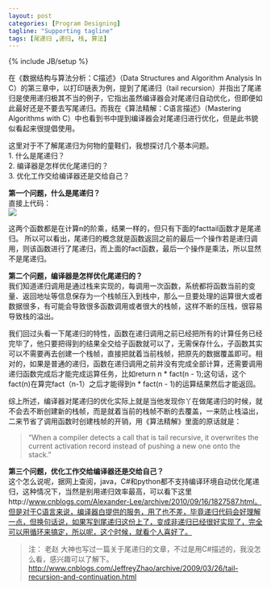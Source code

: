 ```yaml
---
layout: post
categories: [Program Designing]
tagline: "Supporting tagline"
tags: [尾递归 ,递归, 栈, 算法]
---
```

{% include JB/setup %}

在《数据结构与算法分析：C描述》（Data Structures and Algorithm Analysis In C）的第三章中，以打印链表为例，提到了尾递归（tail recursion）并指出了尾递归是使用递归极其不当的例子，它指出虽然编译器会对尾递归自动优化，但即便如此最好还是不要去写尾递归。而我在《算法精解：C语言描述》（Mastering Algorithms with C）中也看到书中提到编译器会对尾递归进行优化，但是此书貌似看起来很提倡使用。

这里对于不了解尾递归为何物的童鞋们，我想探讨几个基本问题。  
	1. 什么是尾递归？  
	2. 编译器是怎样优化尾递归的？  
	3. 优化工作交给编译器还是交给自己？

**第一个问题，什么是尾递归？**  
直接上代码：  
![](https://raw.github.com/esrever10/Img-store/master/weidigui.jpg)  

这两个函数都是在计算n的阶乘，结果一样的，但只有下面的facttail函数才是尾递归。
所以可以看出，尾递归的概念就是函数返回之前的最后一个操作若是递归调用，则该函数进行了尾递归，而上面的fact函数，最后一个操作是乘法，所以显然不是尾递归。

**第二个问题，编译器是怎样优化尾递归的？**  
我们知道递归调用是通过栈来实现的，每调用一次函数，系统都将函数当前的变量、返回地址等信息保存为一个栈帧压入到栈中，那么一旦要处理的运算很大或者数据很多，有可能会导致很多函数调用或者很大的栈帧，这样不断的压栈，很容易导致栈的溢出。

我们回过头看一下尾递归的特性，函数在递归调用之前已经把所有的计算任务已经完毕了，他只要把得到的结果全交给子函数就可以了，无需保存什么，子函数其实可以不需要再去创建一个栈帧，直接把就着当前栈帧，把原先的数据覆盖即可。相对的，如果是普通的递归，函数在递归调用之前并没有完成全部计算，还需要调用递归函数完成后才能完成运算任务，比如return n * fact(n - 1);这句话，这个fact(n)在算完fact（n-1）之后才能得到n * fact(n - 1)的运算结果然后才能返回。

综上所述，编译器对尾递归的优化实际上就是当他发现你丫在做尾递归的时候，就不会去不断创建新的栈帧，而是就着当前的栈帧不断的去覆盖，一来防止栈溢出，二来节省了调用函数时创建栈帧的开销，用《算法精解》里面的原话就是：  
> “When a compiler detects a call that is tail recursive, it overwrites the current activation record instead of pushing a new one onto the stack.”

**第三个问题，优化工作交给编译器还是交给自己？**  
这个怎么说呢，据网上查阅，java，C#和python都不支持编译环境自动优化尾递归，这种情况下，当然是别用递归效率最高，可以看下这里http://www.cnblogs.com/Alexander-Lee/archive/2010/09/16/1827587.html。但是对于C语言来说，编译器白提供的服务，用了也不差，毕竟递归代码会好理解一点，但换句话说，如果写到尾递归这份上了，变成非递归已经很好实现了，完全可以用循环来搞定，所以呢，这个时候，就看个人喜好了。

> 注：
> 老赵 大神也写过一篇关于尾递归的文章，不过是用C#描述的，我没怎么看，感兴趣可以了解下。http://www.cnblogs.com/JeffreyZhao/archive/2009/03/26/tail-recursion-and-continuation.html